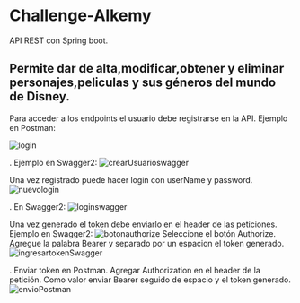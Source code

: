 # Challenge-Alkemy
API REST con Spring boot.

## Permite dar de alta,modificar,obtener y eliminar personajes,peliculas y sus géneros del mundo de Disney.
Para acceder a los endpoints el usuario debe registrarse en la API.
Ejemplo en Postman:

![login](https://user-images.githubusercontent.com/50058025/148308138-dc8ef87c-d619-41ed-8531-f459db1db548.png)

. Ejemplo en Swagger2:
![crearUsuarioswagger](https://user-images.githubusercontent.com/50058025/148323718-ff09404f-9bed-44da-b88e-1c8cc0be9eab.png)

Una vez registrado puede hacer login con userName y password.
![nuevologin](https://user-images.githubusercontent.com/50058025/148308834-5fe9a2c5-c580-4031-8b94-a08490e9da61.png)

. En Swagger2:
![loginswagger](https://user-images.githubusercontent.com/50058025/148323872-46c1b850-5daa-49e1-83aa-d64a082148fd.png)

Una vez generado el token debe enviarlo en el header de las peticiones.
Ejemplo en Swagger2:
![botonauthorize](https://user-images.githubusercontent.com/50058025/148324043-84995b9c-41f1-4e21-bf46-900e8bbb1988.png)
Seleccione el botón Authorize. Agregue la palabra Bearer y separado por un espacion el token generado.
![ingresartokenSwagger](https://user-images.githubusercontent.com/50058025/148324222-36473675-0dc2-4624-9d16-33833cb2db6e.png)

. Enviar token en Postman. Agregar Authorization en el header de la petición.
Como valor enviar Bearer seguido de espacio y el token generado.
![envioPostman](https://user-images.githubusercontent.com/50058025/148325101-68b64dc6-3f2c-485e-ad34-ef8e0dec1fec.png)





